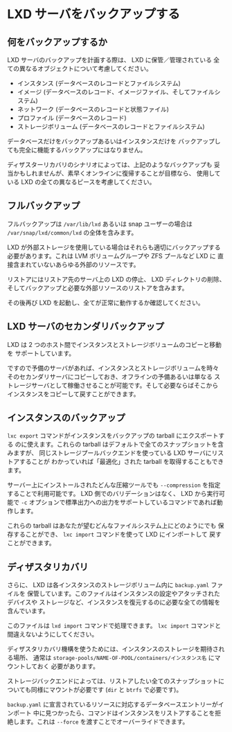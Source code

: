 # LXD サーバをバックアップする
<!-- Backing up a LXD server -->
## 何をバックアップするか <!-- What to backup -->
LXD サーバのバックアップを計画する際は、 LXD に保管／管理されている
全ての異なるオブジェクトについて考慮してください。
<!--
When planning to backup a LXD server, consider all the different objects
that are stored/managed by LXD:
-->

 - インスタンス (データベースのレコードとファイルシステム) <!-- Instances (database records and filesystems) -->
 - イメージ (データベースのレコード、イメージファイル、そしてファイルシステム) <!-- Images (database records, image files and filesystems) -->
 - ネットワーク (データベースのレコードと状態ファイル) <!-- Networks (database records and state files) -->
 - プロファイル (データベースのレコード) <!-- Profiles (database records) -->
 - ストレージボリューム (データベースのレコードとファイルシステム) <!-- Storage volumes (database records and filesystems) -->

データベースだけをバックアップあるいはインスタンスだけを
バックアップしても完全に機能するバックアップにはなりません。
<!--
Only backing up the database or only backing up the instances
will not get you a fully functional backup.
-->

ディザスターリカバリのシナリオによっては、上記のようなバックアップも
妥当かもしれませんが、素早くオンラインに復帰することが目標なら、
使用している LXD の全ての異なるピースを考慮してください。
<!--
In some disaster recovery scenarios, that may be reasonable but if your
goal is to get back online quickly, consider all the different pieces of
LXD you're using.
-->

## フルバックアップ <!-- Full backup -->
フルバックアップは `/var/lib/lxd` あるいは snap ユーザーの場合は
`/var/snap/lxd/common/lxd` の全体を含みます。
<!--
A full backup would include the entirety of `/var/lib/lxd` or
`/var/snap/lxd/common/lxd` for snap users.
-->

LXD が外部ストレージを使用している場合はそれらも適切にバックアップする
必要があります。これは LVM ボリュームグループや ZFS プールなど LXD に
直接含まれていないあらゆる外部のリソースです。
<!--
You will also need to appropriately backup any external storage that you
made LXD use, this can be LVM volume groups, ZFS zpools or any other
resource which isn't directly self-contained to LXD.
-->

リストアにはリストア先のサーバ上の LXD の停止、 LXD ディレクトリの削除、
そしてバックアップと必要な外部リソースのリストアを含みます。
<!--
Restoring involves stopping LXD on the target server, wiping the lxd
directory, restoring the backup and any external dependency it requires.
-->

その後再び LXD を起動し、全てが正常に動作するか確認してください。
<!--
Then start LXD again and check that everything works fine.
-->

## LXD サーバのセカンダリバックアップ <!-- Secondary backup LXD server -->
LXD は 2 つのホスト間でインスタンスとストレージボリュームのコピーと移動を
サポートしています。
<!--
LXD supports copying and moving instances and storage volumes between two hosts.
-->

ですので予備のサーバがあれば、インスタンスとストレージボリュームを時々
そのセカンダリサーバにコピーしておき、オフラインの予備あるいは単なる
ストレージサーバとして稼働させることが可能です。そして必要ならばそこから
インスタンスをコピーして戻すことができます。
<!--
So with a spare server, you can copy your instances and storage volumes
to that secondary server every so often, allowing it to act as either an
offline spare or just as a storage server that you can copy your
instances back from if needed.
-->

## インスタンスのバックアップ <!-- Instance backups -->
`lxc export` コマンドがインスタンスをバックアップの tarball にエクスポートする
のに使えます。これらの tarball はデフォルトで全てのスナップショットを含みますが、
同じストレージプールバックエンドを使っている LXD サーバにリストアすることが
わかっていれば「最適化」された tarball を取得することもできます。
<!--
The `lxc export` command can be used to export instances to a backup tarball.
Those tarballs will include all snapshots by default and an "optimized"
tarball can be obtained if you know that you'll be restoring on a LXD
server using the same storage pool backend.
-->

サーバー上にインストールされたどんな圧縮ツールでも `--compression` を指定することで利用可能です。
LXD 側でのバリデーションはなく、 LXD から実行可能で `-c` オプションで標準出力への出力をサポートしているコマンドであれば動作します。
<!--
You can use any compressor installed on the server using the `-\-compression` 
flag. There is no validation on the LXD side, any command that is available
to LXD and supports `-c` for stdout should work.
-->

これらの tarball はあなたが望むどんなファイルシステム上にどのようにでも
保存することができ、 `lxc import` コマンドを使って LXD にインポートして
戻すことができます。
<!--
Those tarballs can be saved any way you want on any filesystem you want
and can be imported back into LXD using the `lxc import` command.
-->

## ディザスタリカバリ <!-- Disaster recovery -->
さらに、 LXD は各インスタンスのストレージボリューム内に `backup.yaml` ファイルを
保管しています。このファイルはインスタンスの設定やアタッチされたデバイスや
ストレージなど、インスタンスを復元するのに必要な全ての情報を含んでいます。
<!--
Additionally, LXD maintains a `backup.yaml` file in each instance's storage
volume. This file contains all necessary information to recover a given
instance, such as instance configuration, attached devices and storage.
-->

このファイルは `lxd import` コマンドで処理できます。 `lxc import` コマンドと
間違えないようにしてください。
<!--
This file can be processed by the `lxd import` command, not to
be confused with `lxc import`.
-->

ディザスタリカバリ機構を使うためには、インスタンスのストレージを期待される場所、
通常は `storage-pools/NAME-OF-POOL/containers/インスタンス名` にマウントしておく
必要があります。
<!--
To use the disaster recovery mechanism, you must mount the instance's
storage to its expected location, usually under
`storage-pools/NAME-OF-POOL/containers/NAME-OF-CONTAINER`.
-->

ストレージバックエンドによっては、リストアしたい全てのスナップショットに
ついても同様にマウントが必要です (`dir` と `btrfs` で必要です)。
<!--
Depending on your storage backend you will also need to do the same for
any snapshot you want to restore (needed for `dir` and `btrfs`).
-->

`backup.yaml` に宣言されているリソースに対応するデータベースエントリーがインポート
中に見つかったら、コマンドはインスタンスをリストアすることを拒絶します。これは
`--force` を渡すことでオーバーライドできます。
<!--
If any matching database entry for resources declared in `backup.yaml` is found
during import, the command will refuse to restore the instance.  This can be
overridden by passing `\-\-force`.
-->
